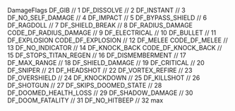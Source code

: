 DamageFlags
DF_GIB											// 1
DF_DISSOLVE										// 2
DF_INSTANT										// 3
DF_NO_SELF_DAMAGE								// 4
DF_IMPACT										// 5
DF_BYPASS_SHIELD								// 6
DF_RAGDOLL										// 7
DF_SHIELD_BREAK 								// 8
DF_RADIUS_DAMAGE 		CODE_DF_RADIUS_DAMAGE	// 9
DF_ELECTRICAL 									// 10
DF_BULLET 										// 11
DF_EXPLOSION			CODE_DF_EXPLOSION		// 12
DF_MELEE				CODE_DF_MELEE			// 13
DF_NO_INDICATOR									// 14
DF_KNOCK_BACK			CODE_DF_KNOCK_BACK		// 15
DF_STOPS_TITAN_REGEN							// 16
DF_DISMEMBERMENT								// 17
DF_MAX_RANGE									// 18
DF_SHIELD_DAMAGE								// 19
DF_CRITICAL										// 20
DF_SNIPER										// 21
DF_HEADSHOT										// 22
DF_VORTEX_REFIRE								// 23
DF_OVERSHIELD									// 24
DF_KNOCKDOWN								    // 25
DF_KILLSHOT										// 26
DF_SHOTGUN										// 27
DF_SKIPS_DOOMED_STATE							// 28
DF_DOOMED_HEALTH_LOSS							// 29
DF_SHADOW_DAMAGE								// 30
DF_DOOM_FATALITY								// 31
DF_NO_HITBEEP									// 32 max